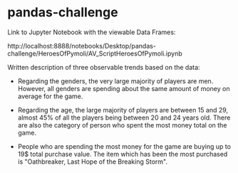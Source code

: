 # pandas-challenge

Link to Jupyter Notebook with the viewable Data Frames:

http://localhost:8888/notebooks/Desktop/pandas-challenge/HeroesOfPymoli/AV_ScriptHeroesOfPymoli.ipynb 

Written description of three observable trends based on the data:

- Regarding the genders, the very large majority of players are men. However, all genders are spending about the same amount of money on average for the game.

- Regarding the age, the large majority of players are between 15 and 29, almost 45% of all the players being between 20 and 24 years old. There are also the category of person who spent the most money total on the game.

- People who are spending the most money for the game are buying up to 19$ total purchase value. The item which has been the most purchased is "Oathbreaker, Last Hope of the Breaking Storm".